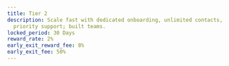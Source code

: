 ```yaml
---
title: Tier 2
description: Scale fast with dedicated onboarding, unlimited contacts, and
  priority support; built teams.
locked_period: 30 Days
reward_rate: 2%
early_exit_reward_fee: 8%
early_exit_fee: 50%
---
```

